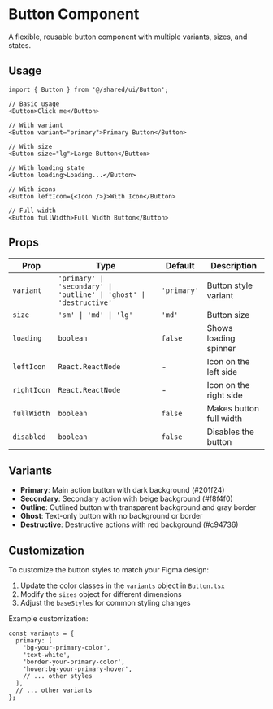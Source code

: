 # Button Component

A flexible, reusable button component with multiple variants, sizes, and states.

## Usage

```tsx
import { Button } from '@/shared/ui/Button';

// Basic usage
<Button>Click me</Button>

// With variant
<Button variant="primary">Primary Button</Button>

// With size
<Button size="lg">Large Button</Button>

// With loading state
<Button loading>Loading...</Button>

// With icons
<Button leftIcon={<Icon />}>With Icon</Button>

// Full width
<Button fullWidth>Full Width Button</Button>
```

## Props

| Prop | Type | Default | Description |
|------|------|---------|-------------|
| `variant` | `'primary' \| 'secondary' \| 'outline' \| 'ghost' \| 'destructive'` | `'primary'` | Button style variant |
| `size` | `'sm' \| 'md' \| 'lg'` | `'md'` | Button size |
| `loading` | `boolean` | `false` | Shows loading spinner |
| `leftIcon` | `React.ReactNode` | - | Icon on the left side |
| `rightIcon` | `React.ReactNode` | - | Icon on the right side |
| `fullWidth` | `boolean` | `false` | Makes button full width |
| `disabled` | `boolean` | `false` | Disables the button |

## Variants

- **Primary**: Main action button with dark background (#201f24)
- **Secondary**: Secondary action with beige background (#f8f4f0)
- **Outline**: Outlined button with transparent background and gray border
- **Ghost**: Text-only button with no background or border
- **Destructive**: Destructive actions with red background (#c94736)

## Customization

To customize the button styles to match your Figma design:

1. Update the color classes in the `variants` object in `Button.tsx`
2. Modify the `sizes` object for different dimensions
3. Adjust the `baseStyles` for common styling changes

Example customization:
```tsx
const variants = {
  primary: [
    'bg-your-primary-color',
    'text-white',
    'border-your-primary-color',
    'hover:bg-your-primary-hover',
    // ... other styles
  ],
  // ... other variants
};
```
